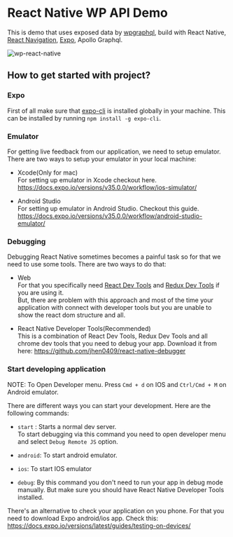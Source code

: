 # React Native WP API Demo

This is demo that uses exposed data by [wpgraphql](https://wpgraphql.com), build with React Native, [React Navigation](https://reactnavigation.org/), [Expo](https://expo.io/), Apollo Graphql.

![wp-react-native](https://user-images.githubusercontent.com/29889620/66892512-877d0480-f009-11e9-9fd7-8fb368933474.gif)

## How to get started with project?

### Expo

First of all make sure that [expo-cli](https://docs.expo.io/versions/latest/workflow/expo-cli/) is installed globally in your machine.
This can be installed by running `npm install -g expo-cli`.

### Emulator

For getting live feedback from our application, we need to setup emulator.
There are two ways to setup your emulator in your local machine:

- Xcode(Only for mac) <br/>
  For setting up emulator in Xcode checkout here. <br/>
  https://docs.expo.io/versions/v35.0.0/workflow/ios-simulator/

* Android Studio <br/>
  For setting up emulator in Android Studio. Checkout this guide. <br/>
  https://docs.expo.io/versions/v35.0.0/workflow/android-studio-emulator/

### Debugging

Debugging React Native sometimes becomes a painful task so for that we need to use some tools.
There are two ways to do that:

- Web <br />
  For that you specifically need [React Dev Tools](https://chrome.google.com/webstore/detail/react-developer-tools/fmkadmapgofadopljbjfkapdkoienihi?hl=en) and [Redux Dev Tools](https://chrome.google.com/webstore/detail/redux-devtools/lmhkpmbekcpmknklioeibfkpmmfibljd?hl=en) if you are using it. <br />
  But, there are problem with this approach and most of the time your application with connect with developer tools but you are unable to show the react dom structure and all.

- React Native Developer Tools(Recommended) <br />
  This is a combination of React Dev Tools, Redux Dev Tools and all chrome dev tools that you need to debug your app.
  Download it from here: https://github.com/jhen0409/react-native-debugger

### Start developing application

NOTE: To Open Developer menu. Press `Cmd + d` on IOS and `Ctrl/Cmd + M` on Android emulator.

There are different ways you can start your development. Here are the following commands:

- `start` : Starts a normal dev server. <br />
  To start debugging via this command you need to open developer menu and select `Debug Remote JS` option.

* `android`: To start android emulator.

* `ios`: To start IOS emulator

* `debug`: By this command you don't need to run your app in debug mode manually. But make sure you should have React Native Developer Tools installed.

There's an alternative to check your application on you phone. For that you need to download Expo android/ios app. Check this: <br />
https://docs.expo.io/versions/latest/guides/testing-on-devices/
